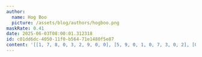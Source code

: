 ```yaml
---
author:
  name: Hog Boo
  picture: /assets/blog/authors/hogboo.png
maskRate: 0.41
date: 2025-06-03T08:00:01.312318
id: c01dd6dc-4050-11f0-b564-71e1480f5e87
content: '[[1, 7, 8, 0, 3, 2, 9, 0, 0], [5, 9, 0, 1, 0, 7, 3, 0, 2], [0, 3, 0, 6, 9, 5, 8, 1, 7], [0, 5, 3, 8, 0, 0, 0, 7, 0], [0, 2, 0, 5, 4, 1, 0, 8, 0], [0, 0, 0, 0, 2, 0, 0, 9, 4], [6, 0, 2, 9, 1, 0, 0, 0, 5], [9, 0, 7, 0, 5, 0, 4, 0, 8], [3, 4, 5, 0, 7, 0, 1, 6, 9]]'
---
```

